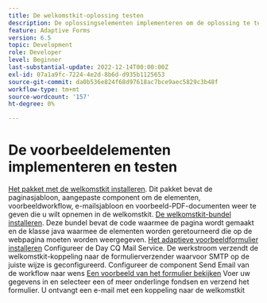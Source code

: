 ```yaml
---
title: De welkomstkit-oplossing testen
description: De oplossingselementen implementeren om de oplossing te testen
feature: Adaptive Forms
version: 6.5
topic: Development
role: Developer
level: Beginner
last-substantial-update: 2022-12-14T00:00:00Z
exl-id: 07a1a9fc-7224-4e2d-8b6d-d935b1125653
source-git-commit: da0b536e824f68d97618ac7bce9aec5829c3b48f
workflow-type: tm+mt
source-wordcount: '157'
ht-degree: 0%

---
```


# De voorbeeldelementen implementeren en testen

[Het pakket met de welkomstkit installeren](assets/welcomekit.zip). Dit pakket bevat de paginasjabloon, aangepaste component om de elementen, voorbeeldworkflow, e-mailsjabloon en voorbeeld-PDF-documenten weer te geven die u wilt opnemen in de welkomstkit.
[De welkomstkit-bundel installeren](assets/welcomekit.core-1.0.0-SNAPSHOT.jar). Deze bundel bevat de code waarmee de pagina wordt gemaakt en de klasse java waarmee de elementen worden geretourneerd die op de webpagina moeten worden weergegeven.
[Het adaptieve voorbeeldformulier installeren](assets/account-openeing-form.zip)
Configureer de Day CQ Mail Service. De werkstroom verzendt de welkomstkit-koppeling naar de formulierverzender waarvoor SMTP op de juiste wijze is geconfigureerd.
Configureer de component Send Email van de workflow naar wens
[Een voorbeeld van het formulier bekijken](http://localhost:4502/content/dam/formsanddocuments/co-operators/accountopeningform/jcr:content?wcmmode=disabled)
Voer uw gegevens in en selecteer een of meer onderlinge fondsen en verzend het formulier. U ontvangt een e-mail met een koppeling naar de welkomstkit
